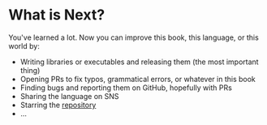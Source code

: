 # What is Next?

You've learned a lot. Now you can improve this book, this language, or this world by:

- Writing libraries or executables and releasing them (the most important thing)
- Opening PRs to fix typos, grammatical errors, or whatever in this book
- Finding bugs and reporting them on GitHub, hopefully with PRs
- Sharing the language on SNS
- Starring the [repository](https://github.com/vekatze/neut)
- ...
